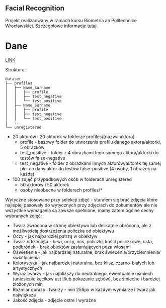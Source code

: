 ## Facial Recognition

Projekt realizaowany w ramach kursu Biometria an Politechnice Wrocławskiej. Szczegółowe informacje [tutaj](https://www.syga.ai.pwr.edu.pl/courses/bio/P1.pdf).

# Dane

[LINK](https://drive.google.com/file/d/1RWcZi_GpCUI-EaS9ja3ThF8cDT_MZvee/view?usp=sharing)

Struktura:

```
dataset
├── profiles
│   ├── Name_Surname
│   │   ├── profile
│   │   ├── test_negative
│   │   └── test_positive
│   ├── Name_Surname
│   │   ├── profile
│   │   ├── test_negative
│   │   └── test_positive
|   ...
└── unregistered

```
- 20 aktorów i 20 aktorek w folderze profiles/\[nazwa aktora\]
    - profile - bazowy folder do utworzenia profilu danego aktora/aktorki, 5 obrazków
    - test_positive - folder z 4 obrazkami tego samego aktora/aktorki do testów false-negative
    - test_negative - folder z obrazkami innych aktorów/aktorek tej samej płci co dany aktor do testów false-positive (4 osoby, 1 obrazek na każdą)
- 100 zdjęć przypadkowych osób w folderach unregistered
    - 50 aktorów i 50 aktorek
    - osoby nieobecne w folderach profiles/*
 
Wytyczne stosowane przy selekcji zdjęć - starałem się brać zdjęcia które najlepiej pasowały do wytycznych przy zdjęciach do dokumentów ale nie wszystkie wymagania są zawsze spełnione, mamy zatem ogólne cechy wybranych zdjęć:
- Twarz zwrócona w stronę obiektywu lub delikatnie obrócona, ale z możliwością dostrzeżenia policzka od obiektywu
- Oczy - jak najbardziej patrzą w obiektyw
- Twarz odsłonięta - brwi, oczy, nos, policzki, kości policzkowe, usta, podbródek - brak obiektów zasłaniających poza włosami
- Oświetlenie - jak najbardziej naturalne, brak świecenia/przyciemnienia/światłocienia
- Kolorystyka - jak najbardziej naturalna, bez klisz, czarno-białych lub artystycznych
- Wyraz twarzy - jak najbliższy do neutralnego, ewentualnie uśmiech (uniesienie kącików ust i/lub pokazanie zębów), bez śmiechu i bardziej złożonych min
- Rozmiar obrazu i twarzy - min 256px w każdym wymiarze i twarz jak największa
- Jakość zdjęcia - zdjęcie ostre i wyraźne

